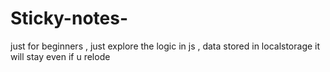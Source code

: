 # Sticky-notes-

just for beginners , just explore the logic in js , data stored in localstorage it will stay even if u relode
